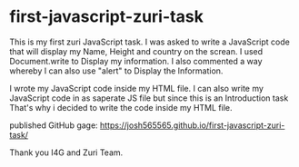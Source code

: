 # first-javascript-zuri-task
This is my first zuri JavaScript task.
I was asked to write a JavaScript code that will display my Name, Height and country on the screan.
I used Document.write to Display my information.
I also commented a way whereby I can also use "alert" to Display the Information.

I wrote my JavaScript code inside my HTML file.
I can also write my JavaScript code in as saperate JS file but since this is an Introduction task 
That's why i decided to write the code inside my HTML file.

published GitHub gage: https://josh565565.github.io/first-javascript-zuri-task/

Thank you I4G and Zuri Team.
